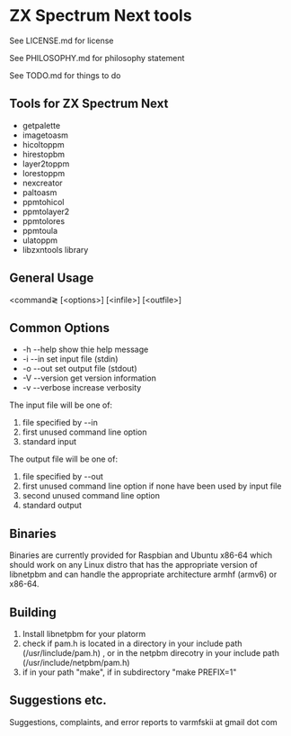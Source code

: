 # ZX Spectrum Next tools

See LICENSE.md for license

See PHILOSOPHY.md for philosophy statement

See TODO.md for things to do

## Tools for ZX Spectrum Next

- getpalette
- imagetoasm
- hicoltoppm
- hirestopbm
- layer2toppm
- lorestoppm
- nexcreator
- paltoasm
- ppmtohicol
- ppmtolayer2
- ppmtolores
- ppmtoula
- ulatoppm
- libzxntools library
	
## General Usage

&lt;command&gl; [&lt;options&gt;]  [&lt;infile&gt;]  [&lt;outfile&gt;]

## Common Options

- -h --help    show thie help message
- -i --in      set input file (stdin)
- -o --out     set output file (stdout)
- -V --version get version information
- -v --verbose increase verbosity
	
The input file will be one of:

1. file specified by --in
2. first unused command line option
3. standard input

The output file will be one of:

1. file specified by --out
2. first unused command line option if none have been used by input file
3. second unused command line option
4. standard output

## Binaries

Binaries are currently provided for Raspbian and Ubuntu x86-64 which
should work on any Linux distro that has the appropriate version of
libnetpbm and can handle the appropriate architecture armhf (armv6) or
x86-64.

## Building

1. Install libnetpbm for your platorm
2. check if pam.h is located in a directory in your include path (/usr/linclude/pam.h) , or in the netpbm direcotry in your include path (/usr/include/netpbm/pam.h)
3. if in your path "make", if in subdirectory "make PREFIX=1"

## Suggestions etc.

Suggestions, complaints, and error reports to varmfskii at gmail dot com

